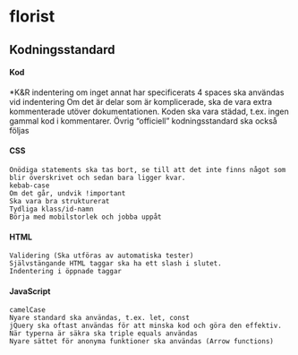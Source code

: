 # florist

## Kodningsstandard

#### Kod
*K&R indentering om inget annat har specificerats
    4 spaces ska användas vid indentering
    Om det är delar som är komplicerade, ska de vara extra kommenterade utöver dokumentationen.
    Koden ska vara städad, t.ex. ingen gammal kod i kommentarer.
    Övrig “officiell” kodningsstandard ska också följas
#### CSS
    Onödiga statements ska tas bort, se till att det inte finns något som blir överskrivet och sedan bara ligger kvar.
    kebab-case
    Om det går, undvik !important
    Ska vara bra strukturerat
    Tydliga klass/id-namn
    Börja med mobilstorlek och jobba uppåt
#### HTML
    Validering (Ska utföras av automatiska tester)
    Självstängande HTML taggar ska ha ett slash i slutet.
    Indentering i öppnade taggar
#### JavaScript
    camelCase
    Nyare standard ska användas, t.ex. let, const
    jQuery ska oftast användas för att minska kod och göra den effektiv.
    När typerna är säkra ska triple equals användas
    Nyare sättet för anonyma funktioner ska användas (Arrow functions)

